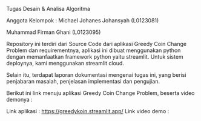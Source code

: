 Tugas Desain & Analisa Algoritma

Anggota Kelompok :
Michael Johanes Johansyah (L0123081)

Muhammad Firman Ghani (L0123095)

Repository ini terdiri dari Source Code dari aplikasi Greedy Coin Change Problem dan requirementnya, aplikasi ini  dibuat menggunakan python dengan memanfaatkan framework python yaitu streamlit. Untuk sistem deploynya, kami menggunakan streamlit cloud.

Selain itu, terdapat laporan dokumentasi mengenai tugas ini, yang berisi penjabaran masalah, penjelasan implementasi dan pengujian.

Berikut ini link menuju aplikasi Greedy Coin Change Problem, beserta video demonya :

Link aplikasi : https://greedykoin.streamlit.app/
Link video demo : 
